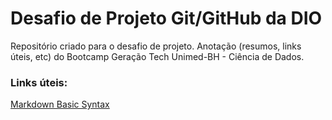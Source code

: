 # Desafio de Projeto Git/GitHub da DIO
Repositório criado para o desafio de projeto.
Anotação (resumos, links úteis, etc) do Bootcamp Geração Tech Unimed-BH - Ciência de Dados.

### Links úteis:
[Markdown Basic Syntax](https://www.markdownguide.org/basic-syntax/)
